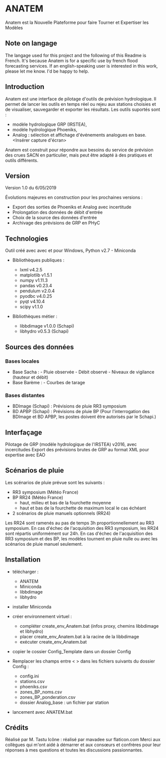 
# ANATEM
Anatem est la Nouvelle Plateforme pour faire Tourner et Expertiser les Modèles

## Note on langage
The langage used for this project and the following of this Readme is French.
It's because Anatem is for a specific use by french flood forecasting services.
If an english-speaking user is interested in this work, please let me know. I'd be happy to help.

## Introduction
Anatem est une interface de pilotage d'outils de prévision hydrologique. 
Il permet de lancer les outils en temps réel ou rejeu aux stations choisies et de visualiser, sauvegarder et exporter les résultats.
Les outils suportés sont :
- modèle hydrologique GRP (IRSTEA),
- modèle hydrologique Phoeniks,
- Analog : sélection et affichage d'événements analogues en base.
<Insérer capture d'écran>

Anatem est construit pour répondre aux besoins du service de prévision des crues SACN en particulier, 
mais peut être adapté à des pratiques et outils différents.

## Version
Version 1.0 du 6/05/2019

Évolutions majeures en construction pour les prochaines versions :
- Export des sorties de Phoeniks et Analog avec incertitude
- Prolongation des données de débit d'entrée
- Choix de la source des données d'entrée
- Archivage des prévisions de GRP en PHyC

## Technologies

Outil créé avec avec et pour Windows, Python v2.7 - Miniconda

- Bibliothèques publiques :
	- lxml            		v4.2.5
	- matplotlib    		v1.5.1
	- numpy           	v1.11.3
	- pandas          	v0.23.4
	- pendulum        	v2.0.4
	- pyodbc          	v4.0.25
	- pyqt            		v4.10.4
	- scipy           		v1.1.0

- Bibliothèques métier : 
	- libbdimage  v1.0.0 (Schapi)
	- libhydro    v0.5.3 (Schapi)

## Sources des données
### Bases locales
- Base Sacha :
    	- Pluie observée
    	- Débit observé
    	- Niveaux de vigilance (hauteur et débit)
- Base Barème :
    	- Courbes de tarage

### Bases distantes
- BDImage (Schapi) : 
    Prévisions de pluie RR3 symposium
- BD APBP (Schapi) : 
    Prévisions de pluie BP
(Pour l'interrogation des BDImage et BD APBP, les postes doivent être autorisés par le Schapi.)

## Interfaçage

Pilotage de GRP (modèle hydrologique de l'IRSTEA) v2016, avec incercitudes
Export des prévisions brutes de GRP au format XML pour expertise avec EAO

## Scénarios de pluie
Les scénarios de pluie prévue sont les suivants :
- RR3 symposium (Météo France)
- BP RR24 (Météo France)
    - haut, milieu et bas de la fourchette moyenne
    - haut et bas de la fourchette de maximum local le cas échéant
- 2 scénarios de pluie manuels optionnels (RR24)

Les RR24 sont ramenés au pas de temps 3h proportionnellement au RR3 symposium.
En cas d'échec de l'acquisition des RR3 symposium, les RR24 sont répartis uniformément sur 24h.
En cas d'échec de l'acquisition des RR3 symposium et des BP, les modèles tournent en pluie nulle ou avec les scénarios de pluie manuel seulement.

## Installation
- télécharger :
    - ANATEM
    - Miniconda
    - libbdimage
    - libhydro
- installer Miniconda
- créer environnement virtuel : 
    - compléter create_env_Anatem.bat (infos proxy, chemins libbdimage et libhydro)
    - placer create_env_Anatem.bat à la racine de la libbdimage
    - exécuter create_env_Anatem.bat
- copier le cossier Config_Template dans un dossier Config
- Remplacer les champs entre < > dans les fichiers suivants du dossier Config :
    - config.ini
    - stations.csv
    - phoeniks.csv
    - zones_BP_noms.csv
    - zones_BP_ponderation.csv
    - dossier Analog_base : un fichier par station
    
- lancement avec ANATEM.bat

## Crédits
Réalisé par M. Tastu
Icône : réalisé par mavadee sur flaticon.com
Merci aux collègues qui m'ont aidé à démarrer et aux consœurs et confrères pour leur réponses à mes questions et toutes les discussions passionnantes.
